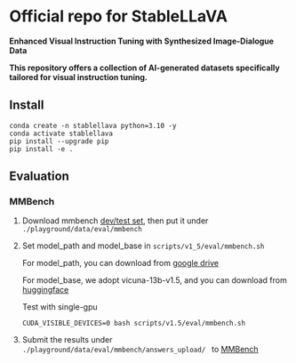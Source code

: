 # Official repo for StableLLaVA
**Enhanced Visual Instruction Tuning with Synthesized Image-Dialogue Data**

**This repository offers a collection of AI-generated datasets specifically tailored for visual instruction tuning.**

## Install

```
conda create -n stablellava python=3.10 -y
conda activate stablellava
pip install --upgrade pip 
pip install -e .
```

## Evaluation
### MMBench
1. Download mmbench [dev/test set](https://github.com/open-compass/MMBench), then put it under ```./playground/data/eval/mmbench ```

2. Set model_path and model_base in ``` scripts/v1_5/eval/mmbench.sh ```
   
   For model_path, you can download from [google drive](https://drive.google.com/file/d/1GgI4SDzWLj_16baKHzYyoDa-9zBdVrsk/view?usp=drive_link)
   
   For model_base, we adopt vicuna-13b-v1.5, and you can download from [huggingface](https://huggingface.co/lmsys/vicuna-13b-v1.5)

   Test with single-gpu

   ``` CUDA_VISIBLE_DEVICES=0 bash scripts/v1.5/eval/mmbench.sh ```
   
4. Submit the results under ```./playground/data/eval/mmbench/answers_upload/ ``` to [MMBench](https://mmbench.opencompass.org.cn/home)
   

